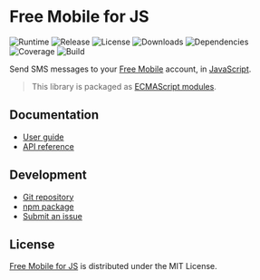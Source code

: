 # Free Mobile for JS
![Runtime](https://img.shields.io/node/v/@cedx/free-mobile.svg) ![Release](https://img.shields.io/npm/v/@cedx/free-mobile.svg) ![License](https://img.shields.io/npm/l/@cedx/free-mobile.svg) ![Downloads](https://img.shields.io/npm/dt/@cedx/free-mobile.svg) ![Dependencies](https://david-dm.org/cedx/free-mobile.js.svg) ![Coverage](https://coveralls.io/repos/github/cedx/free-mobile.js/badge.svg) ![Build](https://travis-ci.com/cedx/free-mobile.js.svg)

Send SMS messages to your [Free Mobile](http://mobile.free.fr) account,
in [JavaScript](https://developer.mozilla.org/en-US/docs/Web/JavaScript).

> This library is packaged as [ECMAScript modules](https://nodejs.org/api/esm.html).

## Documentation
- [User guide](https://dev.belin.io/free-mobile.js)
- [API reference](https://dev.belin.io/free-mobile.js/api)

## Development
- [Git repository](https://github.com/cedx/free-mobile.js)
- [npm package](https://www.npmjs.com/package/@cedx/free-mobile)
- [Submit an issue](https://github.com/cedx/free-mobile.js/issues)

## License
[Free Mobile for JS](https://dev.belin.io/free-mobile.js) is distributed under the MIT License.
